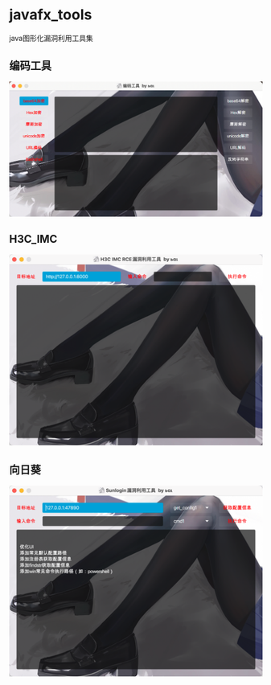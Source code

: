 # javafx_tools
java图形化漏洞利用工具集



## 编码工具

![image-20220717204211909](img/image-20220717204211909.png)



## H3C_IMC

![image-20220716204152757](img/image-20220716204152757.png)



## 向日葵

![image-20220716203728061](img/image-20220716203728061.png)
